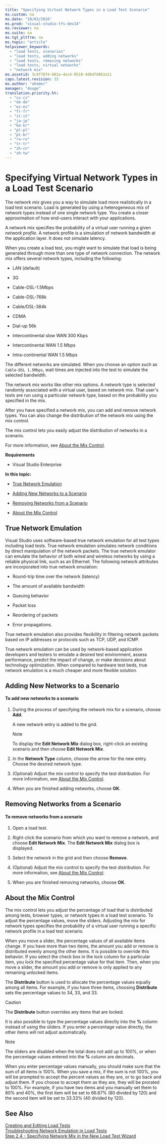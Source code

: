 ```yaml
---
title: "Specifying Virtual Network Types in a Load Test Scenario"
ms.custom: na
ms.date: "10/03/2016"
ms.prod: "visual-studio-tfs-dev14"
ms.reviewer: na
ms.suite: na
ms.tgt_pltfrm: na
ms.topic: "article"
helpviewer_keywords: 
  - "load tests, scenarios"
  - "load tests, adding networks"
  - "load tests, removing networks"
  - "load tests, virtual networks"
  - "network mix"
ms.assetid: 3c4f7874-081a-4ec4-9510-4d6d7d863a11
caps.latest.revision: 33
ms.author: "ahomer"
manager: "douge"
translation.priority.ht: 
  - "cs-cz"
  - "de-de"
  - "es-es"
  - "fr-fr"
  - "it-it"
  - "ja-jp"
  - "ko-kr"
  - "pl-pl"
  - "pt-br"
  - "ru-ru"
  - "tr-tr"
  - "zh-cn"
  - "zh-tw"
---
```

# Specifying Virtual Network Types in a Load Test Scenario
The *network mix* gives you a way to simulate load more realistically in a load test scenario. Load is generated by using a heterogeneous mix of network types instead of one single network type. You create a closer approximation of how end-users interact with your applications.  
  
 A network mix specifies the probability of a virtual user running a given *network profile*. A network profile is a simulation of network bandwidth at the application layer. It does not simulate latency.  
  
 When you create a load test, you might want to simulate that load is being generated through more than one type of network connection. The network mix offers several network types, including the following:  
  
-   LAN (default)  
  
-   3G  
  
-   Cable-DSL-1.5Mbps  
  
-   Cable-DSL-768k  
  
-   Cable/DSL-384k  
  
-   CDMA  
  
-   Dial-up 56k  
  
-   Intercontinental slow WAN 300 Kbps  
  
-   Intercontinental WAN 1.5 Mbps  
  
-   Intra-continental WAN 1.5 Mbps  
  
 The different networks are simulated. When you choose an option such as `Cable-DSL 1.5Mbps`, wait times are injected into the test to simulate the selected bandwidth.  
  
 The network mix works like other mix options. A network type is selected randomly associated with a virtual user, based on network mix. That user's tests are run using a particular network type, based on the probability you specified in the mix.  
  
 After you have specified a network mix, you can add and remove network types. You can also change the distribution of the network mix using the mix control.  
  
 The mix control lets you easily adjust the distribution of networks in a scenario.  
  
 For more information, see [About the Mix Control](../test/specifying-virtual-network-types-in-a-load-test-scenario.md#SpecifyingVirtualNetworkTypesAboutMixControl).  
  
 **Requirements**  
  
-   Visual Studio Enterprise  
  
 **In this topic:**  
  
-   [True Network Emulation](../test/specifying-virtual-network-types-in-a-load-test-scenario.md#SpecifyingVirtualNetworkTypesLoadTestScenarios_TrueNetworkEmulation)  
  
-   [Adding New Networks to a Scenario](../test/specifying-virtual-network-types-in-a-load-test-scenario.md#SpecifyingVirtualNetworkTypesAddingNetworks)  
  
-   [Removing Networks from a Scenario](../test/specifying-virtual-network-types-in-a-load-test-scenario.md#SpecifyingVirtualNetworkTypesRemovingNetworks)  
  
-   [About the Mix Control](../test/specifying-virtual-network-types-in-a-load-test-scenario.md#SpecifyingVirtualNetworkTypesAboutMixControl)  
  
##  <a name="SpecifyingVirtualNetworkTypesLoadTestScenarios_TrueNetworkEmulation"></a> True Network Emulation  
 Visual Studio uses software-based true network emulation for all test types including load tests. True network emulation simulates network conditions by direct manipulation of the network packets. The true network emulator can emulate the behavior of both wired and wireless networks by using a reliable physical link, such as an Ethernet. The following network attributes are incorporated into true network emulation:  
  
-   Round-trip time over the network (latency)  
  
-   The amount of available bandwidth  
  
-   Queuing behavior  
  
-   Packet loss  
  
-   Reordering of packets  
  
-   Error propagations.  
  
 True network emulation also provides flexibility in filtering network packets based on IP addresses or protocols such as TCP, UDP, and ICMP.  
  
 True network emulation can be used by network-based application developers and testers to emulate a desired test environment, assess performance, predict the impact of change, or make decisions about technology optimization. When compared to hardware test beds, true network emulation is a much cheaper and more flexible solution.  
  
##  <a name="SpecifyingVirtualNetworkTypesAddingNetworks"></a> Adding New Networks to a Scenario  
  
#### To add new networks to a scenario  
  
1.  During the process of specifying the network mix for a scenario, choose **Add**.  
  
     A new network entry is added to the grid.  
  
    > [!NOTE]
    >  To display the **Edit Network Mix** dialog box, right-click an existing scenario and then choose **Edit Network Mix**.  
  
2.  In the **Network Type** column, choose the arrow for the new entry. Choose the desired network type.  
  
3.  (Optional) Adjust the mix control to specify the test distribution. For more information, see [About the Mix Control](../test/specifying-virtual-network-types-in-a-load-test-scenario.md#SpecifyingVirtualNetworkTypesAboutMixControl).  
  
4.  When you are finished adding networks, choose **OK**.  
  
##  <a name="SpecifyingVirtualNetworkTypesRemovingNetworks"></a> Removing Networks from a Scenario  
  
#### To remove networks from a scenario  
  
1.  Open a load test.  
  
2.  Right-click the scenario from which you want to remove a network, and choose **Edit Network Mix**. The **Edit Network Mix** dialog box is displayed.  
  
3.  Select the network in the grid and then choose **Remove**.  
  
4.  (Optional) Adjust the mix control to specify the test distribution. For more information, see [About the Mix Control](../test/specifying-virtual-network-types-in-a-load-test-scenario.md#SpecifyingVirtualNetworkTypesAboutMixControl).  
  
5.  When you are finished removing networks, choose **OK**.  
  
##  <a name="SpecifyingVirtualNetworkTypesAboutMixControl"></a> About the Mix Control  
 The mix control lets you adjust the percentage of load that is distributed among tests, browser types, or network types in a load test scenario. To adjust the percentage values, move the sliders. Adjusting the mix for network types specifies the probability of a virtual user running a specific network profile in a load test scenario.  
  
 When you move a slider, the percentage values of all available items change. If you have more than two items, the amount you add or remove is distributed evenly among the other items. It is possible to override this behavior. If you select the check box in the lock column for a particular item, you lock the specified percentage value for that item. Then, when you move a slider, the amount you add or remove is only applied to any remaining unlocked items.  
  
 The **Distribute** button is used to allocate the percentage values equally among all items. For example, if you have three items, choosing **Distribute** sets the percentage values to 34, 33, and 33.  
  
> [!CAUTION]
>  The **Distribute** button overrides any items that are locked.  
  
 It is also possible to type the percentage values directly into the **%** column instead of using the sliders. If you enter a percentage value directly, the other items will not adjust automatically.  
  
> [!NOTE]
>  The sliders are disabled when the total does not add up to 100%, or when the percentage values entered into the **%** column are decimals.  
  
 When you enter percentage values manually, you should make sure that the sum of all items is 100%. When you save a mix, if the sum is not 100%, you will be prompted to accept the percent values as they are, or to go back and adjust them. If you choose to accept them as they are, they will be prorated to 100%.  For example, if you have two items and you manually set them to 80% and 40%, the first item will be set to 66.67% (80 divided by 120) and the second item will be set to 33.33% (40 divided by 120).  
  
## See Also  
 [Creating and Editing Load Tests](http://msdn.microsoft.com/en-us/e2985d15-60a7-4177-93b4-f986c2936337)   
 [Troubleshooting Network Emulation in Load Tests](../test_notintoc/troubleshooting-network-emulation-in-load-tests.md)   
 [Step 2.4 - Specifying Network Mix in the New Load Test Wizard](../test_notintoc/creating-load-tests.md#CreatingLoadTestsUsingWizardStep2_4)